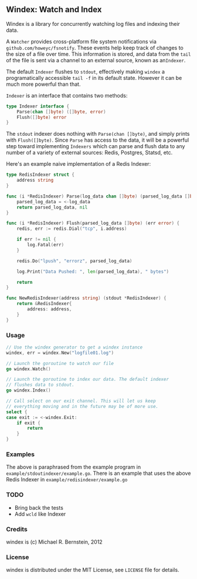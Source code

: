 ## Windex: Watch and Index

Windex is a library for concurrently watching log files and indexing their data.

A `Watcher` provides cross-platform file system notifications via
`github.com/howeyc/fsnotify`. These events help keep track of changes to the
size of a file over time. This information is stored, and data from the `tail` of
the file is sent via a channel to an external source, known as an`Indexer`.

The default `Indexer` flushes to `stdout`, effectively making `windex` a
programatically accessible `tail -f` in its default state. However it can be
much more powerful than that.

`Indexer` is an interface that contains two methods:

```go
type Indexer interface {
	Parse(chan []byte) ([]byte, error)
	Flush([]byte) error
}
```

The `stdout` indexer does nothing with `Parse(chan []byte)`, and simply prints
with `Flush([]byte)`. Since `Parse` has access to the data, it will be a 
powerful step toward implementing `Indexers` which can parse and flush data to
any number of a variety of external sources: Redis, Postgres, Statsd, etc.

Here's an example naive implementation of a Redis Indexer:

```go
type RedisIndexer struct {
	address string
}

func (i *RedisIndexer) Parse(log_data chan []byte) (parsed_log_data []byte, err error) {
	parsed_log_data = <-log_data
	return parsed_log_data, nil
}

func (i *RedisIndexer) Flush(parsed_log_data []byte) (err error) {
	redis, err := redis.Dial("tcp", i.address)

	if err != nil {
		log.Fatal(err)
	}

	redis.Do("lpush", "errorz", parsed_log_data)

	log.Print("Data Pushed: ", len(parsed_log_data), " bytes")

	return
}

func NewRedisIndexer(address string) (stdout *RedisIndexer) {
	return &RedisIndexer{
		address: address,
	}
}
```

### Usage

```go
// Use the windex generator to get a windex instance
windex, err = windex.New("logfile01.log")

// Launch the goroutine to watch our file
go windex.Watch()

// Launch the goroutine to index our data. The default indexer
// flushes data to stdout.
go windex.Index()

// Call select on our exit channel. This will let us keep
// everything moving and in the future may be of more use.
select {
case exit := <-windex.Exit:
	if exit {
		return
	}
}
```

### Examples

The above is paraphrased from the example program in `example/stdoutindexer/example.go`. There is an example that uses the above Redis Indexer in `example/redisindexer/example.go`

### TODO

* Bring back the tests
* Add `wcld` like Indexer

### Credits

windex is (c) Michael R. Bernstein, 2012

### License

windex is distributed under the MIT License, see `LICENSE` file for details.
